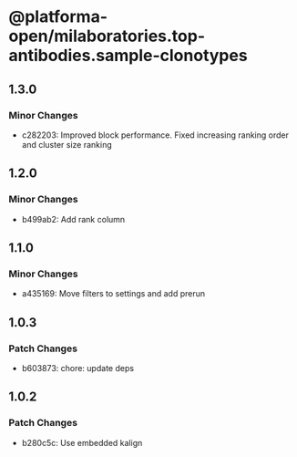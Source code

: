 # @platforma-open/milaboratories.top-antibodies.sample-clonotypes

## 1.3.0

### Minor Changes

- c282203: Improved block performance. Fixed increasing ranking order and cluster size ranking

## 1.2.0

### Minor Changes

- b499ab2: Add rank column

## 1.1.0

### Minor Changes

- a435169: Move filters to settings and add prerun

## 1.0.3

### Patch Changes

- b603873: chore: update deps

## 1.0.2

### Patch Changes

- b280c5c: Use embedded kalign
